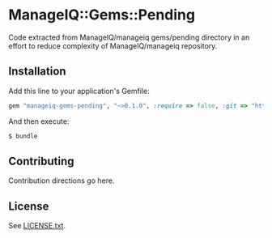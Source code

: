 # ManageIQ::Gems::Pending
Code extracted from ManageIQ/manageiq gems/pending directory in an effort to reduce complexity of ManageIQ/manageiq repository.

## Installation
Add this line to your application's Gemfile:

```ruby
gem "manageiq-gems-pending", "~>0.1.0", :require => false, :git => "https://github.com/ManageIQ/manageiq-gems-pending.git", :branch => "master"
```

And then execute:
```bash
$ bundle
```

## Contributing
Contribution directions go here.

## License
See [LICENSE.txt](LICENSE.txt).
